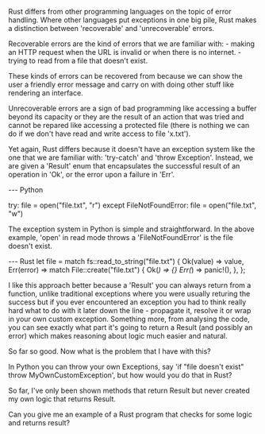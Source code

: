 Rust differs from other programming languages on the topic of error handling. Where other languages put exceptions in one big pile, Rust makes a distinction between 'recoverable' and 'unrecoverable' errors.

Recoverable errors are the kind of errors that we are familiar with:
    - making an HTTP request when the URL is invalid or when there is no internet.
    - trying to read from a file that doesn't exist.

These kinds of errors can be recovered from because we can show the user a friendly error message and carry on with doing other stuff like rendering an interface.

Unrecoverable errors are a sign of bad programming like accessing a buffer beyond its capacity or they are the result of an action that was tried and cannot be repared like accessing a protected file (there is nothing we can do if we don't have read and write access to file 'x.txt').

Yet again, Rust differs because it doesn't have an exception system like the one that we are familiar with: 'try-catch' and 'throw Exception'. Instead, we are given a 'Result' enum that encapsulates the successful result of an operation in 'Ok', or the error upon a failure in 'Err'.

--- Python

try:
    file = open("file.txt", "r")
except FileNotFoundError:
    file = open("file.txt", "w")

The exception system in Python is simple and straightforward. In the above example, 'open' in read mode throws a 'FileNotFoundError' is the file doesn't exist.

--- Rust
let file = match fs::read_to_string("file.txt") {
    Ok(value) => value,
    Err(error) => match File::create("file.txt") {
        Ok(_) => {}
        Err(_) => panic!(),
    },
};

I like this approach better because a 'Result' you can always return from a function, unlike traditional exceptions where you were usually returing the success but if you ever encountered an exception you had to think really hard what to do with it later down the line - propagate it, resolve it or wrap in your own custom exception. Something more, from analysing the code, you can see exactly what part it's going to return a Result (and possibly an error) which makes reasoning about logic much easier and natural.

So far so good. Now what is the problem that I have with this?

In Python you can throw your own Exceptions, say 'if "file doesn't exist" throw MyOwnCustomException', but how would you do that in Rust?

So far, I've only been shown methods that return Result but never created my own logic that returns Result.

Can you give me an example of a Rust program that checks for some logic and returns result?
